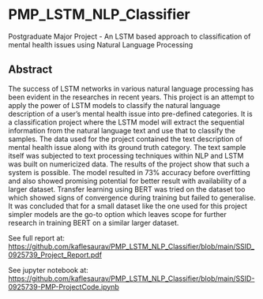 # PMP_LSTM_NLP_Classifier
Postgraduate Major Project - An LSTM based approach to classification of mental health issues using Natural Language Processing

## Abstract
The success of LSTM networks in various natural language processing has been evident in the researches in recent years. This project is an attempt to apply the power of LSTM models to classify the natural language description of a user’s mental health issue into pre-defined categories. It is a classification project where the LSTM model will extract the sequential information from the natural language text and use that to classify the samples. The data used for the project contained the text description of mental health issue along with its ground truth category. The text sample itself was subjected to text processing techniques within NLP and LSTM was built on numericized data. The results of the project show that such a system is possible. The model resulted in 73% accuracy before overfitting and also showed promising potential for better result with availability of a larger dataset. Transfer learning using BERT was tried on the dataset too which showed signs of convergence during training but failed to generalise. It was concluded that for a small dataset like the one used for this project simpler models are the go-to option which leaves scope for further research in training BERT on a similar larger dataset.

See full report at:
https://github.com/kaflesaurav/PMP_LSTM_NLP_Classifier/blob/main/SSID_0925739_Project_Report.pdf

See jupyter notebook at:
https://github.com/kaflesaurav/PMP_LSTM_NLP_Classifier/blob/main/SSID-0925739-PMP-ProjectCode.ipynb

